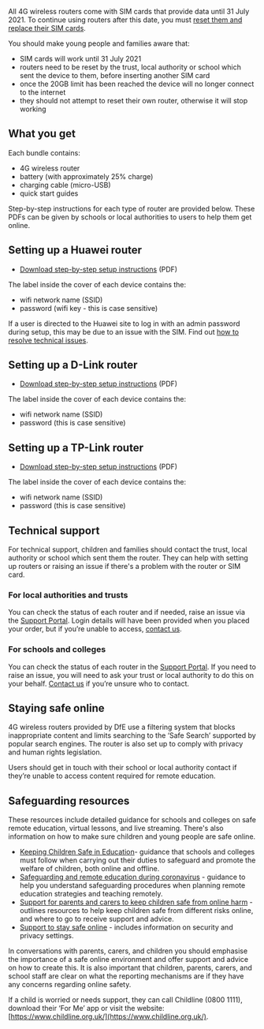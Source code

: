 <div class="govuk-inset-text">
  <p>
    All 4G wireless routers come with SIM cards that provide data until 31 July 2021. To continue using routers after this date, you must <a href="/devices/reset-your-wireless-router" class="govuk-link">reset them and replace their SIM cards</a>.
  </p>
</div>

You should make young people and families aware that:

- SIM cards will work until 31 July 2021
- routers need to be reset by the trust, local authority or school which sent the device to them, before inserting another SIM card
- once the 20GB limit has been reached the device will no longer connect to the internet 
- they should not attempt to reset their own router, otherwise it will stop working

## What you get

Each bundle contains:

- 4G wireless router
- battery (with approximately 25% charge)
- charging cable (micro-USB)
- quick start guides

Step-by-step instructions for each type of router are provided below. These PDFs can be given by schools or local authorities to users to help them get online.

## Setting up a Huawei router

- [Download step-by-step setup instructions](/devices/huawei-4g-wireless-router-user-guide.pdf) (PDF)

The label inside the cover of each device contains the:

- wifi network name (SSID)
- password (wifi key - this is case sensitive)

If a user is directed to the Huawei site to log in with an admin password during setup, this may be due to an issue with the SIM. Find out [how to resolve technical issues](/devices/resolve-issues-with-4g-wireless-routers).

## Setting up a D-Link router

- [Download step-by-step setup instructions](/devices/d-link-4g-wireless-router-user-guide.pdf) (PDF)

The label inside the cover of each device contains the:

- wifi network name (SSID)
- password (this is case sensitive)

## Setting up a TP-Link router

- [Download step-by-step setup instructions](/devices/tp-link-4g-wireless-router-user-guide.pdf) (PDF)

The label inside the cover of each device contains the:

- wifi network name (SSID)
- password (this is case sensitive)

## Technical support

For technical support, children and families should contact the trust, local authority or school which sent them the router. They can help with setting up routers or raising an issue if there's a problem with the router or SIM card. 

### For local authorities and trusts

You can check the status of each router and if needed, raise an issue via the [Support Portal](https://computacenterprod.service-now.com/dfe). Login details will have been provided when you placed your order, but if you’re unable to access, [contact us](/get-support).

### For schools and colleges

You can check the status of each router in the [Support Portal](https://computacenterprod.service-now.com/). If you need to raise an issue, you will need to ask your trust or local authority to do this on your behalf. [Contact us](/get-support) if you’re unsure who to contact.

## Staying safe online

4G wireless routers provided by DfE use a filtering system that blocks inappropriate content and limits searching to the ‘Safe Search’ supported by popular search engines. The router is also set up to comply with privacy and human rights legislation.

Users should get in touch with their school or local authority contact if they’re unable to access content required for remote education.

## Safeguarding resources

These resources include detailed guidance for schools and colleges on safe remote education, virtual lessons, and live streaming. There's also information on how to make sure children and young people are safe online.

- [Keeping Children Safe in Education](https://www.gov.uk/government/publications/keeping-children-safe-in-education--2)- guidance that schools and colleges must follow when carrying out their duties to safeguard and promote the welfare of children, both online and offline.
- [Safeguarding and remote education during coronavirus](https://www.gov.uk/guidance/safeguarding-and-remote-education-during-coronavirus-covid-19) - guidance to help you understand safeguarding procedures when planning remote education strategies and teaching remotely.
- [Support for parents and carers to keep children safe from online harm](https://www.gov.uk/government/publications/coronavirus-covid-19-keeping-children-safe-online/coronavirus-covid-19-support-for-parents-and-carers-to-keep-children-safe-online) - outlines resources to help keep children safe from different risks online, and where to go to receive support and advice.
- [Support to stay safe online](https://www.gov.uk/guidance/covid-19-staying-safe-online) - includes information on security and privacy settings.

In conversations with parents, carers, and children you should emphasise the importance of a safe online environment and offer support and advice on how to create this. It is also important that children, parents, carers, and school staff are clear on what the reporting mechanisms are if they have any concerns regarding online safety.

If a child is worried or needs support, they can call Childline (0800 1111), download their ‘For Me’ app or visit the website: [https://www.childline.org.uk/](https://www.childline.org.uk/).
